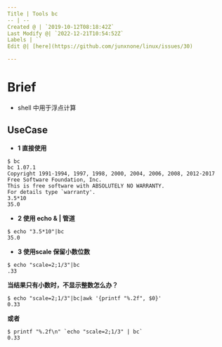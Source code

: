 ```yaml
---
Title | Tools bc
-- | --
Created @ | `2019-10-12T08:18:42Z`
Last Modify @| `2022-12-21T10:54:52Z`
Labels | ``
Edit @| [here](https://github.com/junxnone/linux/issues/30)

---
```

# Brief
-  shell 中用于浮点计算

## UseCase

- **1 直接使用**

```
$ bc
bc 1.07.1
Copyright 1991-1994, 1997, 1998, 2000, 2004, 2006, 2008, 2012-2017 
Free Software Foundation, Inc.
This is free software with ABSOLUTELY NO WARRANTY.
For details type `warranty'.
3.5*10
35.0
```

- **2 使用 echo & | 管道**

```
$ echo "3.5*10"|bc
35.0
```

- **3 使用scale 保留小数位数**
```
$ echo "scale=2;1/3"|bc
.33
```
**当结果只有小数时，不显示整数怎么办？**
```
$ echo "scale=2;1/3"|bc|awk '{printf "%.2f", $0}'
0.33
```
**或者**
```
$ printf "%.2f\n" `echo "scale=2;1/3" | bc`
0.33
```
